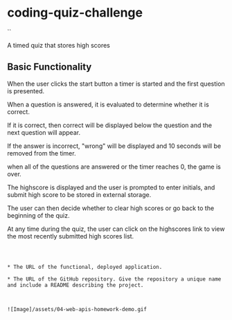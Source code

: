 
# coding-quiz-challenge
``

A timed quiz that stores high scores

## Basic Functionality

When the user clicks the start button a timer is started and the first question is presented.

When a question is answered, it is evaluated to determine whether it is correct.


If it is correct, then correct will be displayed below the question and the next question will appear.  

If the answer is incorrect, "wrong" will be displayed and 10 seconds will be removed from the timer. 

when all of the questions are answered or the timer reaches 0, the game is over.  

The highscore is displayed and the user is prompted to enter initials, and submit high score to be stored in external storage.  


The user can then decide whether to clear high scores or go back to the beginning of the quiz.  

At any time during the quiz, the user can click on the highscores link to view the most recently submitted high scores list.  
```



* The URL of the functional, deployed application.

* The URL of the GitHub repository. Give the repository a unique name and include a README describing the project.



![Image]/assets/04-web-apis-homework-demo.gif


